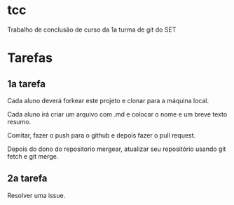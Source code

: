 # tcc
Trabalho de conclusão de curso da 1a turma de git do SET

# Tarefas

## 1a tarefa

Cada aluno deverá forkear este projeto e clonar para a máquina local.

Cada aluno irá criar um arquivo com <seu nome>.md e colocar o nome e um breve texto resumo.

Comitar, fazer o push para o github e depois fazer o pull request.

Depois do dono do repositorio mergear, atualizar seu repositório usando git fetch e git merge.

## 2a tarefa

Resolver uma issue.